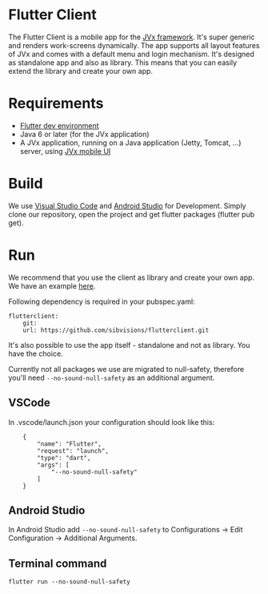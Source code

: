 # Flutter Client

The Flutter Client is a mobile app for the [JVx framework](https://doc.sibvisions.com/jvx). It's super generic and renders work-screens dynamically. The app supports all layout features of JVx and comes with a default menu and login mechanism. It's designed as standalone app and also as library. This means that you can easily extend the library and create your own app.

# Requirements

- [Flutter dev environment](https://flutter.dev/docs/get-started/install)
- Java 6 or later (for the JVx application)
- A JVx application, running on a Java application (Jetty, Tomcat, ...) server, using [JVx mobile UI](https://sourceforge.net/projects/jvxmobile/)

# Build

We use [Visual Studio Code](https://code.visualstudio.com/) and [Android Studio](https://developer.android.com/studio) for Development. Simply clone our repository, open the project and get flutter packages (flutter pub get).

# Run

We recommend that you use the client as library and create your own app. We have an example [here](../../../flutterclient.example).

Following dependency is required in your pubspec.yaml:

    flutterclient:
        git:
        url: https://github.com/sibvisions/flutterclient.git


It's also possible to use the app itself - standalone and not as library. You have the choice.

Currently not all packages we use are migrated to null-safety,
therefore you'll need `--no-sound-null-safety` as an additional argument.

## VSCode

In .vscode/launch.json your configuration should look like this:

```
    {
        "name": "Flutter",
        "request": "launch",
        "type": "dart",
        "args": [
            "--no-sound-null-safety"
        ]
    }
```

## Android Studio

In Android Studio add `--no-sound-null-safety` to Configurations -> Edit Configuration -> Additional Arguments.

## Terminal command

`flutter run --no-sound-null-safety`